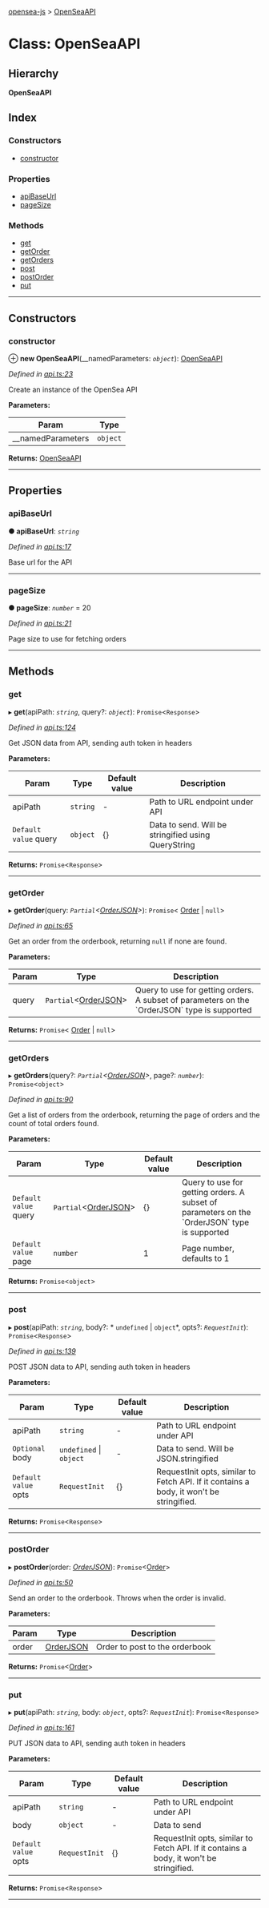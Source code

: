 [opensea-js](../README.md) > [OpenSeaAPI](../classes/openseaapi.md)

# Class: OpenSeaAPI

## Hierarchy

**OpenSeaAPI**

## Index

### Constructors

* [constructor](openseaapi.md#constructor)

### Properties

* [apiBaseUrl](openseaapi.md#apibaseurl)
* [pageSize](openseaapi.md#pagesize)

### Methods

* [get](openseaapi.md#get)
* [getOrder](openseaapi.md#getorder)
* [getOrders](openseaapi.md#getorders)
* [post](openseaapi.md#post)
* [postOrder](openseaapi.md#postorder)
* [put](openseaapi.md#put)

---

## Constructors

<a id="constructor"></a>

###  constructor

⊕ **new OpenSeaAPI**(__namedParameters: *`object`*): [OpenSeaAPI](openseaapi.md)

*Defined in [api.ts:23](https://github.com/ProjectOpenSea/opensea-js/blob/d48b650/src/api.ts#L23)*

Create an instance of the OpenSea API

**Parameters:**

| Param | Type |
| ------ | ------ |
| __namedParameters | `object` |

**Returns:** [OpenSeaAPI](openseaapi.md)

___

## Properties

<a id="apibaseurl"></a>

###  apiBaseUrl

**● apiBaseUrl**: *`string`*

*Defined in [api.ts:17](https://github.com/ProjectOpenSea/opensea-js/blob/d48b650/src/api.ts#L17)*

Base url for the API

___
<a id="pagesize"></a>

###  pageSize

**● pageSize**: *`number`* = 20

*Defined in [api.ts:21](https://github.com/ProjectOpenSea/opensea-js/blob/d48b650/src/api.ts#L21)*

Page size to use for fetching orders

___

## Methods

<a id="get"></a>

###  get

▸ **get**(apiPath: *`string`*, query?: *`object`*): `Promise`<`Response`>

*Defined in [api.ts:124](https://github.com/ProjectOpenSea/opensea-js/blob/d48b650/src/api.ts#L124)*

Get JSON data from API, sending auth token in headers

**Parameters:**

| Param | Type | Default value | Description |
| ------ | ------ | ------ | ------ |
| apiPath | `string` | - |  Path to URL endpoint under API |
| `Default value` query | `object` |  {} |  Data to send. Will be stringified using QueryString |

**Returns:** `Promise`<`Response`>

___
<a id="getorder"></a>

###  getOrder

▸ **getOrder**(query: *`Partial`<[OrderJSON](../interfaces/orderjson.md)>*): `Promise`< [Order](../interfaces/order.md) &#124; `null`>

*Defined in [api.ts:65](https://github.com/ProjectOpenSea/opensea-js/blob/d48b650/src/api.ts#L65)*

Get an order from the orderbook, returning `null` if none are found.

**Parameters:**

| Param | Type | Description |
| ------ | ------ | ------ |
| query | `Partial`<[OrderJSON](../interfaces/orderjson.md)> |  Query to use for getting orders. A subset of parameters on the \`OrderJSON\` type is supported |

**Returns:** `Promise`< [Order](../interfaces/order.md) &#124; `null`>

___
<a id="getorders"></a>

###  getOrders

▸ **getOrders**(query?: *`Partial`<[OrderJSON](../interfaces/orderjson.md)>*, page?: *`number`*): `Promise`<`object`>

*Defined in [api.ts:90](https://github.com/ProjectOpenSea/opensea-js/blob/d48b650/src/api.ts#L90)*

Get a list of orders from the orderbook, returning the page of orders and the count of total orders found.

**Parameters:**

| Param | Type | Default value | Description |
| ------ | ------ | ------ | ------ |
| `Default value` query | `Partial`<[OrderJSON](../interfaces/orderjson.md)> |  {} |  Query to use for getting orders. A subset of parameters on the \`OrderJSON\` type is supported |
| `Default value` page | `number` | 1 |  Page number, defaults to 1 |

**Returns:** `Promise`<`object`>

___
<a id="post"></a>

###  post

▸ **post**(apiPath: *`string`*, body?: * `undefined` &#124; `object`*, opts?: *`RequestInit`*): `Promise`<`Response`>

*Defined in [api.ts:139](https://github.com/ProjectOpenSea/opensea-js/blob/d48b650/src/api.ts#L139)*

POST JSON data to API, sending auth token in headers

**Parameters:**

| Param | Type | Default value | Description |
| ------ | ------ | ------ | ------ |
| apiPath | `string` | - |  Path to URL endpoint under API |
| `Optional` body |  `undefined` &#124; `object`| - |  Data to send. Will be JSON.stringified |
| `Default value` opts | `RequestInit` |  {} |  RequestInit opts, similar to Fetch API. If it contains a body, it won't be stringified. |

**Returns:** `Promise`<`Response`>

___
<a id="postorder"></a>

###  postOrder

▸ **postOrder**(order: *[OrderJSON](../interfaces/orderjson.md)*): `Promise`<[Order](../interfaces/order.md)>

*Defined in [api.ts:50](https://github.com/ProjectOpenSea/opensea-js/blob/d48b650/src/api.ts#L50)*

Send an order to the orderbook. Throws when the order is invalid.

**Parameters:**

| Param | Type | Description |
| ------ | ------ | ------ |
| order | [OrderJSON](../interfaces/orderjson.md) |  Order to post to the orderbook |

**Returns:** `Promise`<[Order](../interfaces/order.md)>

___
<a id="put"></a>

###  put

▸ **put**(apiPath: *`string`*, body: *`object`*, opts?: *`RequestInit`*): `Promise`<`Response`>

*Defined in [api.ts:161](https://github.com/ProjectOpenSea/opensea-js/blob/d48b650/src/api.ts#L161)*

PUT JSON data to API, sending auth token in headers

**Parameters:**

| Param | Type | Default value | Description |
| ------ | ------ | ------ | ------ |
| apiPath | `string` | - |  Path to URL endpoint under API |
| body | `object` | - |  Data to send |
| `Default value` opts | `RequestInit` |  {} |  RequestInit opts, similar to Fetch API. If it contains a body, it won't be stringified. |

**Returns:** `Promise`<`Response`>

___

